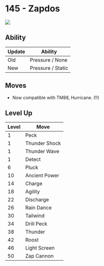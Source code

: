 # 145 - Zapdos
![][145]

## Ability

Update | Ability
---    | ---
Old    | Pressure / None
New    | Pressure / Static

## Moves

 - Now compatible with TM88, Hurricane. (!!)

## Level Up

Level | Move
---   | ---
  1   | Peck
  1   | Thunder Shock
  1   | Thunder Wave
  1   | Detect
  6   | Pluck
 10   | Ancient Power
 14   | Charge
 18   | Agility
 22   | Discharge
 26   | Rain Dance
 30   | Tailwind
 34   | Drill Peck
 38   | Thunder
 42   | Roost
 46   | Light Screen
 50   | Zap Cannon



[145]: /img/pokemon/145.png
